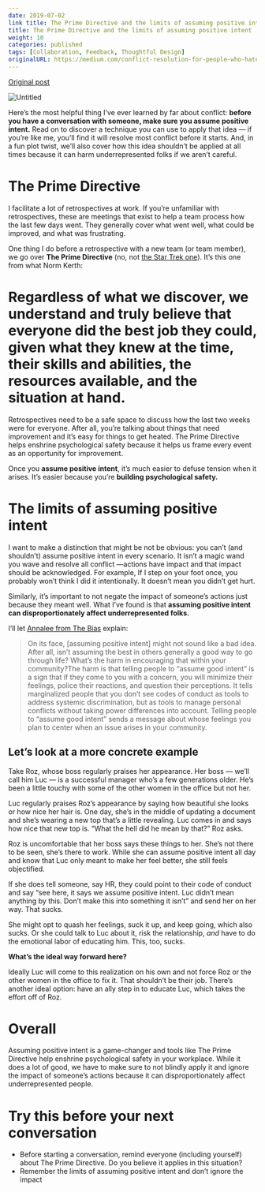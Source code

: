 ```yaml
---
date: 2019-07-02
link title: The Prime Directive and the limits of assuming positive intent
title: The Prime Directive and the limits of assuming positive intent
weight: 10
categories: published
tags: [Collaboration, Feedback, Thoughtful Design]
originalURL: https://medium.com/conflict-resolution-for-people-who-hate-conflict/the-prime-directive-and-the-limits-of-assuming-positive-intent-59b7b2d735f1
---
```


[Original post](https://medium.com/conflict-resolution-for-people-who-hate-conflict/the-prime-directive-and-the-limits-of-assuming-positive-intent-59b7b2d735f1)

![Untitled](../../img/Untitled.png)

Here’s the most helpful thing I’ve ever learned by far about conflict: **before you have a conversation with someone, make sure you assume positive intent.** Read on to discover a technique you can use to apply that idea — if you’re like me, you’ll find it will resolve most conflict before it starts. And, in a fun plot twist, we’ll also cover how this idea shouldn’t be applied at all times because it can harm underrepresented folks if we aren’t careful.

# **The Prime Directive**

I facilitate a lot of retrospectives at work. If you’re unfamiliar with retrospectives, these are meetings that exist to help a team process how the last few days went. They generally cover what went well, what could be improved, and what was frustrating.

One thing I do before a retrospective with a new team (or team member), we go over **The Prime Directive** (no, not [the Star Trek one](https://en.wikipedia.org/wiki/Prime_Directive)). It’s this one from what Norm Kerth:

# Regardless of what we discover, we understand and truly believe that everyone did the best job they could, given what they knew at the time, their skills and abilities, the resources available, and the situation at hand.

Retrospectives need to be a safe space to discuss how the last two weeks were for everyone. After all, you’re talking about things that need improvement and it’s easy for things to get heated. The Prime Directive helps enshrine psychological safety because it helps us frame every event as an opportunity for improvement.

Once you **assume positive intent**, it’s much easier to defuse tension when it arises. It’s easier because you’re **building psychological safety.**

# **The limits of assuming positive intent**

I want to make a distinction that might be not be obvious: you can’t (and shouldn’t) assume positive intent in every scenario. It isn’t a magic wand you wave and resolve all conflict —actions have impact and that impact should be acknowledged. For example, If I step on your foot once, you probably won’t think I did it intentionally. It doesn’t mean you didn’t get hurt.

Similarly, it’s important to not negate the impact of someone’s actions just because they meant well. What I’ve found is that **assuming positive intent can disproportionately affect underrepresented folks.**

I’ll let [Annalee from The Bias](https://thebias.com/2017/09/26/how-good-intent-undermines-diversity-and-inclusion/) explain:

> On its face, [assuming positive intent] might not sound like a bad idea. After all, isn’t assuming the best in others generally a good way to go through life? What’s the harm in encouraging that within your community?The harm is that telling people to “assume good intent” is a sign that if they come to you with a concern, you will minimize their feelings, police their reactions, and question their perceptions. It tells marginalized people that you don’t see codes of conduct as tools to address systemic discrimination, but as tools to manage personal conflicts without taking power differences into account. Telling people to “assume good intent” sends a message about whose feelings you plan to center when an issue arises in your community.
> 

## **Let’s look at a more concrete example**

Take Roz, whose boss regularly praises her appearance. Her boss — we’ll call him Luc — is a successful manager who’s a few generations older. He’s been a little touchy with some of the other women in the office but not her.

Luc regularly praises Roz’s appearance by saying how beautiful she looks or how nice her hair is. One day, she’s in the middle of updating a document and she’s wearing a new top that’s a little revealing. Luc comes in and says how nice that new top is. “What the hell did he mean by that?” Roz asks.

Roz is uncomfortable that her boss says these things to her. She’s not there to be seen, she’s there to work. While she can assume positive intent all day and know that Luc only meant to make her feel better, she still feels objectified.

If she does tell someone, say HR, they could point to their code of conduct and say “see here, it says we assume positive intent. Luc didn’t mean anything by this. Don’t make this into something it isn’t” and send her on her way. That sucks.

She might opt to quash her feelings, suck it up, and keep going, which also sucks. Or she could talk to Luc about it, risk the relationship, *and* have to do the emotional labor of educating him. This, too, sucks.

**What’s the ideal way forward here?**

Ideally Luc will come to this realization on his own and not force Roz or the other women in the office to fix it. That shouldn’t be their job. There’s another ideal option: have an ally step in to educate Luc, which takes the effort off of Roz.

# **Overall**

Assuming positive intent is a game-changer and tools like The Prime Directive help enshrine psychological safety in your workplace. While it does a lot of good, we have to make sure to not blindly apply it and ignore the impact of someone’s actions because it can disproportionately affect underrepresented people.

# **Try this before your next conversation**

- Before starting a conversation, remind everyone (including yourself) about The Prime Directive. Do you believe it applies in this situation?
- Remember the limits of assuming positive intent and don’t ignore the impact